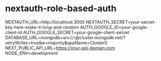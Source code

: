# nextauth-role-based-auth

NEXTAUTH_URL=http://localhost:3000
NEXTAUTH_SECRET=your-secret-key-here-make-it-long-and-random
AUTH_GOOGLE_ID=your-google-client-id
AUTH_GOOGLE_SECRET=your-google-client-secret
DATABASE_URL=mongodb+srv://******:******@cluster.mongodb.net/?retryWrites=true&w=majority&appName=Cluster0
NEXT_PUBLIC_API_URL=https://your-api-domain.com
NODE_ENV=development